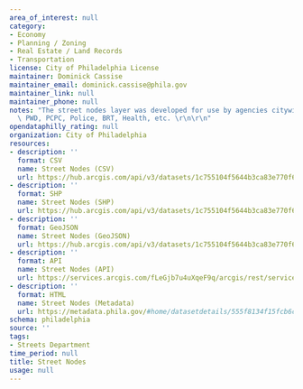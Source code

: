 ```yaml
---
area_of_interest: null
category:
- Economy
- Planning / Zoning
- Real Estate / Land Records
- Transportation
license: City of Philadelphia License
maintainer: Dominick Cassise
maintainer_email: dominick.cassise@phila.gov
maintainer_link: null
maintainer_phone: null
notes: "The street nodes layer was developed for use by agencies citywide including\
  \ PWD, PCPC, Police, BRT, Health, etc. \r\n\r\n"
opendataphilly_rating: null
organization: City of Philadelphia
resources:
- description: ''
  format: CSV
  name: Street Nodes (CSV)
  url: https://hub.arcgis.com/api/v3/datasets/1c755104f5644b3ca83e770f684c8a37_0/downloads/data?format=csv&spatialRefId=3857&where=1%3D1
- description: ''
  format: SHP
  name: Street Nodes (SHP)
  url: https://hub.arcgis.com/api/v3/datasets/1c755104f5644b3ca83e770f684c8a37_0/downloads/data?format=shp&spatialRefId=3857&where=1%3D1
- description: ''
  format: GeoJSON
  name: Street Nodes (GeoJSON)
  url: https://hub.arcgis.com/api/v3/datasets/1c755104f5644b3ca83e770f684c8a37_0/downloads/data?format=geojson&spatialRefId=4326&where=1%3D1
- description: ''
  format: API
  name: Street Nodes (API)
  url: https://services.arcgis.com/fLeGjb7u4uXqeF9q/arcgis/rest/services/Street_Nodes/FeatureServer/0/query?outFields=*&where=1%3D1
- description: ''
  format: HTML
  name: Street Nodes (Metadata)
  url: https://metadata.phila.gov/#home/datasetdetails/555f8134f15fcb6c6ed44138/representationdetails/5571b1c4e4fb1d91393c2182/
schema: philadelphia
source: ''
tags:
- Streets Department
time_period: null
title: Street Nodes
usage: null
---
```


